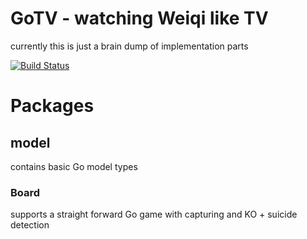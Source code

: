 # GoTV - watching Weiqi like TV

currently this is just a brain dump of implementation parts

[![Build Status](https://travis-ci.org/dgf/gotv.svg)](https://travis-ci.org/dgf/gotv)

# Packages

## model

contains basic Go model types

### Board

supports a straight forward Go game with capturing and KO + suicide detection

